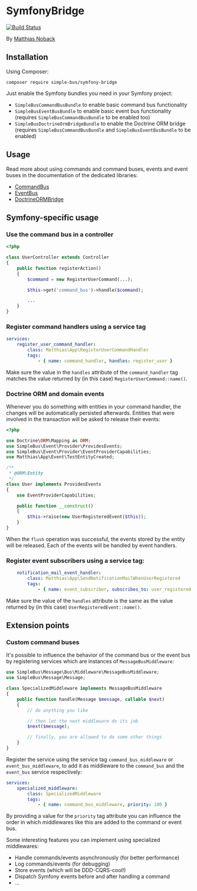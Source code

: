# SymfonyBridge

[![Build Status](https://travis-ci.org/SimpleBus/SymfonyBridge.svg?branch=master)](https://travis-ci.org/SimpleBus/SymfonyBridge)

By [Matthias Noback](http://php-and-symfony.matthiasnoback.nl/)

## Installation

Using Composer:

    composer require simple-bus/symfony-bridge

Just enable the Symfony bundles you need in your Symfony project:

- `SimpleBusCommandBusBundle` to enable basic command bus functionality
- `SimpleBusEventBusBundle` to enable basic event bus functionality (requires `SimpleBusCommandBusBundle` to be enabled too)
- `SimpleBusDoctrineOrmBridgeBundle` to enable the Doctrine ORM bridge (requires `SimpleBusCommandBusBundle` and `SimpleBusEventBusBundle` to be enabled)

## Usage

Read more about using commands and command buses, events and event buses in the documentation of the dedicated
libraries:

- [CommandBus](https://github.com/SimpleBus/CommandBus)
- [EventBus](https://github.com/SimpleBus/EventBus)
- [DoctrineORMBridge](https://github.com/SimpleBus/DoctrineORMBridge)

## Symfony-specific usage

### Use the command bus in a controller

```php
<?php

class UserController extends Controller
{
    public function registerAction()
    {
        $command = new RegisterUserCommand(...);

        $this->get('command_bus')->handle($command);

        ...
    }
}
```

### Register command handlers using a service tag

```yaml
services:
    register_user_command_handler:
        class: Matthias\App\RegisterUserCommandHandler
        tags:
            - { name: command_handler, handles: register_user }
```

Make sure the value in the `handles` attribute of the `command_handler` tag matches the value returned by (in this case)
`RegisterUserCommand::name()`.

### Doctrine ORM and domain events

Whenever you do something with entities in your command handler, the changes will be automatically persisted afterwards.
Entities that were involved in the transaction will be asked to release their events:

```php
<?php

use Doctrine\ORM\Mapping as ORM;
use SimpleBus\Event\Provider\ProvidesEvents;
use SimpleBus\Event\Provider\EventProviderCapabilities;
use Matthias\App\Event\TestEntityCreated;

/**
 * @ORM\Entity
 */
class User implements ProvidesEvents
{
    use EventProviderCapabilities;

    public function __construct()
    {
        $this->raise(new UserRegisteredEvent($this));
    }
}
```

When the `flush` operation was successful, the events stored by the entity will be released. Each of the events will
be handled by event handlers.

### Register event subscribers using a service tag:

```yaml
    notification_mail_event_handler:
        class: Matthias\App\SendNotificationMailWhenUserRegistered
        tags:
            - { name: event_subscriber, subscribes_to: user_registered }
```

Make sure the value of the `handles`  attribute is the same as the value returned by (in this case)
`UserRegisteredEvent::name()`.

## Extension points

### Custom command buses

It's possible to influence the behavior of the command bus or the event bus by registering services which are
 instances of `MessageBusMiddleware`:

```php
use SimpleBus\Message\Bus\Middleware\MessageBusMiddleware;
use SimpleBus\Message\Message;

class SpecializedMiddleware implements MessageBusMiddleware
{
    public function handle(Message $message, callable $next)
    {
        // do anything you like

        // then let the next middleware do its job
        $next($message);

        // finally, you are allowed to do some other things
    }
}
```

Register the service using the service tag `command_bus_middleware` or `event_bus_middleware`, to add it as
middleware to the `command_bus` and the `event_bus` service respectively:

```yaml
services:
    specialized_middleware:
        class: SpecializedMiddleware
        tags:
            - { name: command_bus_middleware, priority: 100 }
```

By providing a value for the `priority` tag attribute you can influence the order in which middlewares like this are
added to the command or event bus.

Some interesting features you can implement using specialized middlewares:

- Handle commands/events asynchronously (for better performance)
- Log commands/events (for debugging)
- Store events (which will be DDD-CQRS-cool!)
- Dispatch Symfony events before and after handling a command
- ...
